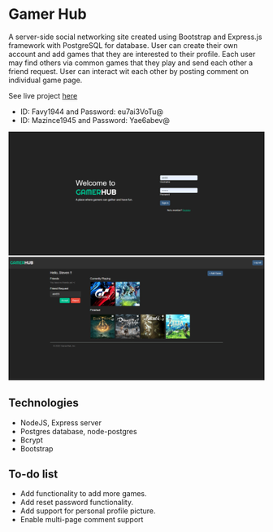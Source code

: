 # Gamer Hub

A server-side social networking site created using Bootstrap and Express.js framework with PostgreSQL for database. User can create their own account and add games that they are interested to their profile. Each user may find others via common games that they play and send each other a friend request. User can interact wit each other by posting comment on individual game page.

See live project [here](https://gamer-hub-67450.herokuapp.com)

- ID: Favy1944 and Password: eu7ai3VoTu@
- ID: Mazince1945 and Password: Yae6abev@

![Alt text](./public/screenshot/Screenshot%202022-08-01_180243.png "Optional title")
![Alt text](./public/screenshot/Screenshot%202022-08-02%20082444.png "Optional title")

## Technologies

- NodeJS, Express server
- Postgres database, node-postgres
- Bcrypt
- Bootstrap

## To-do list

- Add functionality to add more games.
- Add reset password functionality.
- Add support for personal profile picture.
- Enable multi-page comment support
